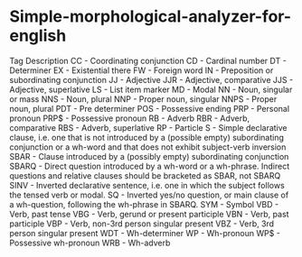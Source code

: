 # Simple-morphological-analyzer-for-english

Tag      Description
CC - Coordinating conjunction
CD - Cardinal number
DT - Determiner
EX - Existential there
FW - Foreign word
IN - Preposition or subordinating conjunction
JJ - Adjective
JJR - Adjective, comparative
JJS - Adjective, superlative
LS - List item marker
MD - Modal
NN - Noun, singular or mass
NNS - Noun, plural
NNP - Proper noun, singular
NNPS - Proper noun, plural
PDT - Pre determiner
POS - Possessive ending
PRP - Personal pronoun
PRP$ - Possessive pronoun
RB - Adverb
RBR - Adverb, comparative
RBS - Adverb, superlative
RP - Particle
S - Simple declarative clause, i.e. one that is not introduced by a (possible empty) subordinating conjunction or a wh-word and that does not exhibit subject-verb inversion
SBAR - Clause introduced by a (possibly empty) subordinating conjunction
SBARQ - Direct question introduced by a wh-word or a wh-phrase. Indirect questions and relative clauses should be bracketed as SBAR, not SBARQ
SINV - Inverted declarative sentence, i.e. one in which the subject follows the tensed verb or modal.
SQ -  Inverted yes/no question, or main clause of a wh-question, following the wh-phrase in SBARQ.
SYM - Symbol
VBD - Verb, past tense
VBG - Verb, gerund or present participle
VBN - Verb, past participle
VBP - Verb, non-3rd person singular present
VBZ - Verb, 3rd person singular present
WDT - Wh-determiner
WP - Wh-pronoun
WP$ - Possessive wh-pronoun
WRB - Wh-adverb
